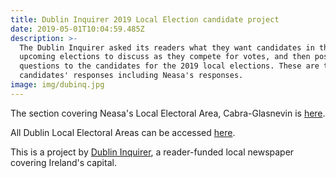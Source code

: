 ```yaml
---
title: Dublin Inquirer 2019 Local Election candidate project
date: 2019-05-01T10:04:59.485Z
description: >-
  The Dublin Inquirer asked its readers what they want candidates in the
  upcoming elections to discuss as they compete for votes, and then posed those
  questions to the candidates for the 2019 local elections. These are the
  candidates' responses including Neasa's responses.
image: img/dubinq.jpg
---
```

The section covering Neasa's Local Electoral Area, Cabra-Glasnevin is [here](https://dublininquirer.com/projects/elections/2019-local/areas/cabra-glasnevin).

All Dublin Local Electoral Areas can be accessed [here](https://dublininquirer.com/projects/elections/2019-local).

This is a project by [Dublin Inquirer](https://www.dublininquirer.com/), a reader-funded local newspaper covering Ireland's capital.
